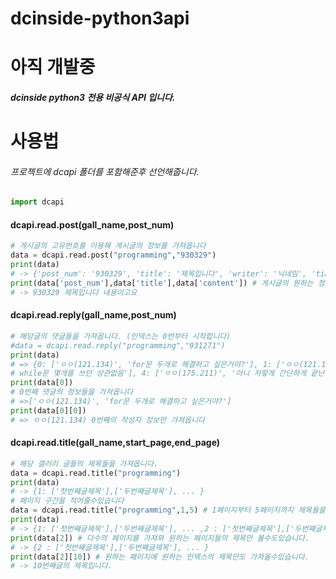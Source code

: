 ﻿# dcinside-python3api
 # 아직 개발중
 
##### dcinside python3 전용 비공식 API 입니다.

# 사용법
###### 프로젝트에 dcapi 폴더를 포함해준후 선언해줍니다.
```python
import dcapi
```

#### dcapi.read.post(gall_name,post_num)
```python
# 게시글의 고유번호를 이용해 게시글의 정보를 가져옵니다
data = dcapi.read.post("programming","930329")
print(data)
# -> {'post_num': '930329', 'title': '제목입니다', 'writer': '닉네임', 'time': '2018-11-16 21:28:46', 'ip': '(218.153)', 'view_num': '44', 'comment_num': '0', 'up': '1', 'down': '2', 'gonic_up': '0', 'content': '내용이고요 '}
print(data['post_num'],data['title'],data['content']) # 게시글의 원하는 정보만 사용할수도 있습니다.
# -> 930329 제목입니다 내용이고요
```
#### dcapi.read.reply(gall_name,post_num)
```python
# 해당글의 댓글들을 가져옵니다. (인덱스는 0번부터 시작합니다)
#data = dcapi.read.reply("programming","931271")
print(data)
# => {0: ['ㅇㅇ(121.134)', 'for문 두개로 해결하고 싶은거야?'], 1: ['ㅇㅇ(121.134)', 'list에 들어가는 순서는 어떻게 하고싶은거야?'], 2: ['ㅇㅇ(121.134)', 'm = len(mat)if m == 0:코드끝n = len(mat[0])if k > min(m,n):코드 끝우선 인풋 정합성 확인'], 3: ['ㅇㅇ(175.211)', 'list에 들어가는 순서 상관 없음. for문
# while문 몇개를 쓰던 상관없음'], 4: ['ㅇㅇ(175.211)', '아니 저렇게 간단하게 끝난다고?!']}
print(data[0]) 
# 0번째 댓글의 정보들을 가져옵니다
# =>['ㅇㅇ(121.134)', 'for문 두개로 해결하고 싶은거야?']
print(data[0][0])
# => ㅇㅇ(121.134) 0번째의 작성자 정보만 가져옵니다
```

#### dcapi.read.title(gall_name,start_page,end_page)
```python
# 해당 갤러리 글들의 제목들을 가져옵니다.
data = dcapi.read.title("programming")
print(data)
# -> {1: ['첫번째글제목'],['두번째글제목'], ... }
# 페이지 구간을 적어줄수있습니다
data = dcapi.read.title("programming",1,5) # 1페이지부터 5페이지까지 제목들을 가져오기
print(data)
# -> {1: ['첫번째글제목'],['두번째글제목'], ... ,2 : ['첫번째글제목'],['두번째글제목'], ... }
print(data[2]) # 다수의 페이지를 가져와 원하는 페이지들의 제목만 볼수도있습니다.
# -> {2 : ['첫번째글제목'],['두번째글제목'], ... }
print(data[2][10]) # 원하는 페이지에 원하는 인덱스의 제목만도 가져올수있습니다.
# -> 10번째글의 제목입니다.
```
